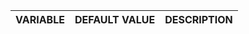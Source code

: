 | **VARIABLE** | **DEFAULT VALUE** | **DESCRIPTION** |
| ------------ | ----------------- | --------------- |